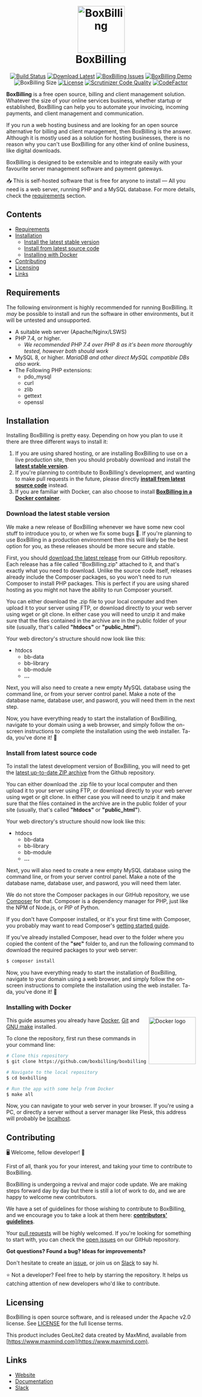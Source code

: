 <h1 align="center">
  <br>
  <a href="https://boxbilling.com/"><img src="https://raw.githubusercontent.com/boxbilling/boxbilling/master/src/bb-themes/boxbilling/assets/images/box.png" alt="BoxBilling" width="125"></a>
  <br>
  BoxBilling
  <br>
</h1>

<div align="center">
  
[![Build Status](https://travis-ci.com/boxbilling/boxbilling.svg?branch=master)](https://travis-ci.com/github/boxbilling/boxbilling)
[![Download Latest](https://img.shields.io/github/downloads/boxbilling/boxbilling/total)](https://github.com/boxbilling/boxbilling/releases/latest)
[![BoxBilling Issues](https://img.shields.io/github/issues/boxbilling/boxbilling.svg?style=popout)](https://github.com/boxbilling/boxbilling/issues)
[![BoxBilling Demo](https://img.shields.io/badge/boxbilling-demo-blue)](https://demo.boxbilling.com)
![BoxBilling Size](https://img.shields.io/github/repo-size/boxbilling/boxbilling.svg?style=popout)
[![License](https://img.shields.io/badge/License-Apache%202.0-blue.svg)](https://opensource.org/licenses/Apache-2.0)
[![Scrutinizer Code Quality](https://scrutinizer-ci.com/g/boxbilling/boxbilling/badges/quality-score.png?b=master)](https://scrutinizer-ci.com/g/boxbilling/boxbilling/?branch=master)
[![CodeFactor](https://www.codefactor.io/repository/github/boxbilling/boxbilling/badge)](https://www.codefactor.io/repository/github/boxbilling/boxbilling)

</div>

**BoxBilling** is a free open source, billing and client management solution. Whatever the size of your online services business, whether startup or established, BoxBilling can help you to automate your invoicing, incoming payments, and client management and communication.

If you run a web hosting business and are looking for an open source alternative for billing and client management, then BoxBilling is the answer. Although it is mostly used as a solution for hosting businesses, there is no reason why you can't use BoxBilling for any other kind of online business, like digital downloads. 

BoxBilling is designed to be extensible and to integrate easily with your favourite server management software and payment gateways.

📥 This is self-hosted software that is free for anyone to install — All you need is a web server, running PHP and a MySQL database. For more details, check the [requirements](#requirements) section.

## Contents

- [Requirements](#requirements)
- [Installation](#installation)
    - [Install the latest stable version](#download-the-latest-stable-version)
    - [Install from latest source code](#install-from-latest-source-code)
    - [Installing with Docker](#installing-with-docker)
- [Contributing](#contributing)
- [Licensing](#licensing)
- [Links](#links)

## Requirements

The following environment is highly recommended for running BoxBilling. It *may* be possible to install and run the software in other environments, but it will be untested and unsupported. 

- A suitable web server (Apache/Nginx/LSWS)
- PHP 7.4, or higher.
  - *We recommended PHP 7.4 over PHP 8 as it's been more thoroughly tested, however both should work*
- MySQL 8, or higher. *MariaDB and other direct MySQL compatible DBs also work.*
- The Following PHP extensions:
    - pdo_mysql
    - curl
    - zlib
    - gettext
    - openssl

## Installation
Installing BoxBilling is pretty easy. Depending on how you plan to use it there are three different ways to install it:

1. If you are using shared hosting, or are installing BoxBilling to use on a live production site, then you should probably download and install the **[latest stable version](#download-the-latest-stable-version)**.
2. If you're planning to contribute to BoxBilling's development, and wanting to make pull requests in the future, please directly **[install from latest source code](#install-from-latest-source-code)** instead.
3. If you are familiar with Docker, can also choose to install **[BoxBilling in a Docker container](#installing-with-docker)**.

### Download the latest stable version
We make a new release of BoxBilling whenever we have some new cool stuff to introduce you to, or when we fix some bugs 🐞. If you're planning to use BoxBilling in a production environment then this will likely be the best option for you, as these releases should be more secure and stable.

First, you should [download the latest release](https://github.com/boxbilling/boxbilling/releases/latest) from our GitHub repository. Each release has a file called "BoxBilling.zip" attached to it, and that's exactly what you need to download. Unlike the source code itself, releases already include the Composer packages, so you won't need to run Composer to install PHP packages. This is perfect if you are using shared hosting as you might not have the ability to run Composer yourself.

You can either download the .zip file to your local computer and then upload it to your server using FTP, or download directly to your web server using wget or git clone. In either case you will need to unzip it and make sure that the files contained in the archive are in the public folder of your site (usually, that's called **"htdocs"** or **"public_html"**).

Your web directory's structure should now look like this:
- htdocs
    - bb-data
    - bb-library
    - bb-module
    - **...**

Next, you will also need to create a new empty MySQL database using the command line, or from your server control panel. Make a note of the database name, database user, and pasword, you will need them in the next step. 

Now, you have everything ready to start the installation of BoxBilling, navigate to your domain using a web browser, and simply follow the on-screen instructions to complete the installation using the web installer. Ta-da, you've done it! 🎉

### Install from latest source code
To install the latest development version of BoxBilling, you will need to get the [latest up-to-date ZIP archive](https://github.com/boxbilling/boxbilling/archive/master.zip) from the Github repository.

You can either download the .zip file to your local computer and then upload it to your server using FTP, or download directly to your web server using wget or git clone. In either case you will need to unzip it and make sure that the files contained in the archive are in the public folder of your site (usually, that's called **"htdocs"** or **"public_html"**).

Your web directory's structure should now look like this:
- htdocs
    - bb-data
    - bb-library
    - bb-module
    - **...**

Next, you will also need to create a new empty MySQL database using the command line, or from your server control panel. Make a note of the database name, database user, and pasword, you will need them later. 

We do not store the Composer packages in our GitHub repository, we use [Composer](https://getcomposer.org/) for that. Composer is a dependency manager for PHP, just like the NPM of Node.js, or PIP of Python.

If you don't have Composer installed, or it's your first time with Composer, you probably may want to read Composer's [getting started guide](https://getcomposer.org/doc/00-intro.md).

If you've already installed Composer, head over to the folder where you copied the content of the **"src"** folder to, and run the following command to download the required packages to your web server:

```bash
$ composer install
```

Now, you have everything ready to start the installation of BoxBilling, navigate to your domain using a web browser, and simply follow the on-screen instructions to complete the installation using the web installer. Ta-da, you've done it! 🎉

### Installing with Docker
<a href="https://www.docker.com/"><img align="right" src="https://www.docker.com/sites/default/files/d8/styles/role_icon/public/2019-07/horizontal-logo-monochromatic-white.png" alt="Docker logo" width="125"></a>

This guide assumes you already have [Docker](https://docs.docker.com/get-docker/), [Git](https://git-scm.com) and [GNU make](https://www.gnu.org/software/make/) installed.

To clone the repository, first run these commands in your command line:

```bash
# Clone this repository
$ git clone https://github.com/boxbilling/boxbilling

# Navigate to the local repository
$ cd boxbilling

# Run the app with some help from Docker
$ make all
```

Now, you can navigate to your web server in your browser. If you're using a PC, or directly a server without a server manager like Plesk, this address will probably be [localhost](http://localhost).

## Contributing
🖥️ Welcome, fellow developer! 🙂

First of all, thank you for your interest, and taking your time to contribute to BoxBilling.

BoxBilling is undergoing a revival and major code update. We are making steps forward day by day but there is still a lot of work to do, and we are happy to welcome new contributors. 

We have a set of guidelines for those wishing to contribute to BoxBilling, and we encourage you to take a look at them here: **[contributors' guidelines](https://github.com/boxbilling/boxbilling/blob/master/CONTRIBUTING.md)**.

Your [pull requests](https://github.com/boxbilling/boxbilling/pulls) will be highly welcomed. If you're looking for something to start with, you can check the [open issues](https://github.com/boxbilling/boxbilling/issues) on our GitHub repository.

**Got questions? Found a bug? Ideas for improvements?**

Don't hesitate to create an [issue](https://github.com/boxbilling/boxbilling/issues), or join us on [Slack](https://boxbilling.slack.com/) to say hi.

⭐ Not a developer? Feel free to help by starring the repository. It helps us catching attention of new developers who'd like to contribute. 

## Licensing

BoxBilling is open source software, and is released under the Apache v2.0 license. See [LICENSE](https://github.com/boxbilling/boxbilling/blob/master/LICENSE) for the full license terms.

This product includes GeoLite2 data created by MaxMind, available from [https://www.maxmind.com](https://www.maxmind.com).

## Links

* [Website](https://www.boxbilling.org/)
* [Documentation](https://docs.boxbilling.com/)
* [Slack](https://boxbilling.slack.com/)

